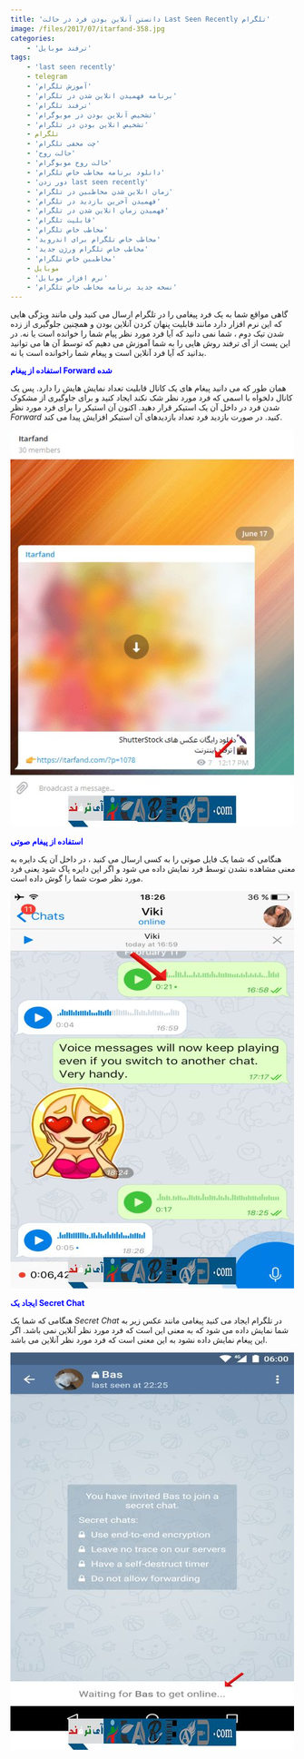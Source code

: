 ```yaml
---
title: 'دانستن آنلاین بودن فرد در حالت Last Seen Recently تلگرام'
image: /files/2017/07/itarfand-358.jpg
categories:
    - 'ترفند موبایل'
tags:
    - 'last seen recently'
    - telegram
    - 'آموزش تلگرام'
    - 'برنامه فهمیدن انلاین شدن در تلگرام'
    - 'ترفند تلگرام'
    - 'تشخیص آنلاین بودن در موبوگرام'
    - 'تشخیص انلاین بودن در تلگرام'
    - تلگرام
    - 'چت مخفی تلگرام'
    - 'حالت روح'
    - 'حالت روح موبوگرام'
    - 'دانلود برنامه مخاطب خاص تلگرام'
    - 'دور زدن last seen recently'
    - 'زمان انلاین شدن مخاطبین در تلگرام'
    - 'فهمیدن آخرین بازدید در تلگرام'
    - 'فهمیدن زمان انلاین شدن در تلگرام'
    - 'قابلیت تلگرام'
    - 'مخاطب خاص تلگرام'
    - 'مخاطب خاص تلگرام برای اندروید'
    - 'مخاطب خاص تلگرام ورژن جدید'
    - 'مخاطبین خاص تلگرام'
    - موبایل
    - 'نرم افزار موبایل'
    - 'نسخه جدید برنامه مخاطب خاص تلگرام'
---
```


گاهی مواقع شما به یک فرد پیغامی را در تلگرام ارسال می کنید ولی مانند ویژگی هایی که این نرم افزار دارد مانند قابلیت پنهان کردن آنلاین بودن و همچنین جلوگیری از زده شدن تیک دوم ، شما نمی دانید که آیا فرد مورد نظر پیام شما را خوانده است یا نه. در این پست از آی ترفند روش هایی را به شما آموزش می دهیم که توسط آن ها می توانید بدانید که آیا فرد آنلاین است و پیغام شما راخوانده است یا نه.

<span style="color: #0000ff;">**استفاده از پیغام Forward شده**</span>

همان طور که می دانید پیغام های یک کانال قابلیت تعداد نمایش هایش را دارد. پس یک کانال دلخواه با اسمی که فرد مورد نظر شک نکند ایجاد کنید و برای جاوگیری از مشکوک شدن فرد در داخل آن یک استیکر قرار دهید. اکنون آن استیکر را برای فرد مورد نظر *Forward* کنید. در صورت بازدید فرد تعداد بازدیدهای آن استیکر افزایش پیدا می کند.

![mhkarami97](/files/2017/07/itarfand-357.jpg)

<span style="color: #0000ff;">**استفاده از پیغام صوتی**</span>

هنگامی که شما یک فایل صوتی را به کسی ارسال می کنید ، در داخل آن یک دایره به معنی مشاهده نشدن توسط فرد نمایش داده می شود و اگر این دایره پاک شود یعنی فرد مورد نظر صوت شما را گوش داده است.

![mhkarami97](/files/2017/07/itarfand-356.jpg)

<span style="color: #0000ff;">**ایجاد یک Secret Chat**</span>

هنگامی که شما یک *Secret Chat* در تلگرام ایجاد می کنید پیغامی مانند عکس زیر به شما نمایش داده می شود که به معنی این است که فرد مورد نظر آنلاین نمی باشد. اگر این پیغام نمایش داده نشود به این معنی است که فرد مورد نظر آنلاین می باشد.

![mhkarami97](/files/2017/07/itarfand-355.jpg)